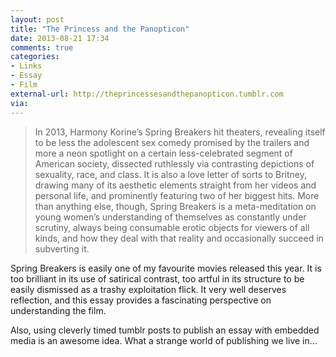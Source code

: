 ```yaml
---
layout: post
title: "The Princess and the Panopticon"
date: 2013-08-21 17:34
comments: true
categories: 
- Links
- Essay
- Film
external-url: http://theprincessesandthepanopticon.tumblr.com
via:
---
```


> In 2013, Harmony Korine’s Spring Breakers hit theaters, revealing itself to be less the adolescent sex comedy promised by the trailers and more a neon spotlight on a certain less-celebrated segment of American society, dissected ruthlessly via contrasting depictions of sexuality, race, and class. It is also a love letter of sorts to Britney, drawing many of its aesthetic elements straight from her videos and personal life, and prominently featuring two of her biggest hits. More than anything else, though, Spring Breakers is a meta-meditation on young women’s understanding of themselves as constantly under scrutiny, always being consumable erotic objects for viewers of all kinds, and how they deal with that reality and occasionally succeed in subverting it.

Spring Breakers is easily one of my favourite movies released this year. It is too brilliant in its use of satirical contrast, too artful in its structure to be easily dismissed as a trashy exploitation flick. It very well deserves reflection, and this essay provides a fascinating perspective on understanding the film.

Also, using cleverly timed tumblr posts to publish an essay with embedded media is an awesome idea. What a strange world of publishing we live in…